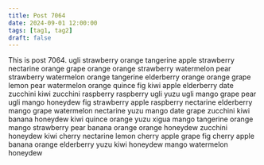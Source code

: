 ```yaml
---
title: Post 7064
date: 2024-09-01 12:00:00
tags: [tag1, tag2]
draft: false
---
```

This is post 7064.
ugli
strawberry
orange
tangerine
apple
strawberry
nectarine
orange
grape
orange
orange
strawberry
watermelon
pear
strawberry
watermelon
orange
tangerine
elderberry
orange
orange
grape
lemon
pear
watermelon
orange
quince
fig
kiwi
apple
elderberry
date
zucchini
kiwi
zucchini
raspberry
raspberry
ugli
yuzu
ugli
mango
grape
pear
ugli
mango
honeydew
fig
strawberry
apple
raspberry
nectarine
elderberry
mango
grape
watermelon
nectarine
yuzu
mango
date
grape
zucchini
kiwi
banana
honeydew
kiwi
quince
orange
yuzu
xigua
mango
tangerine
orange
mango
strawberry
pear
banana
orange
orange
honeydew
zucchini
honeydew
kiwi
cherry
nectarine
lemon
cherry
apple
grape
fig
cherry
apple
banana
orange
elderberry
yuzu
kiwi
honeydew
mango
watermelon
honeydew
